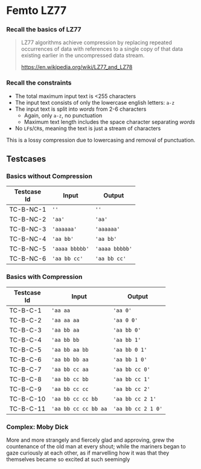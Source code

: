 # Femto LZ77

### Recall the basics of LZ77

> LZ77 algorithms achieve compression by replacing repeated occurrences of
> data with references to a single copy of that data existing earlier in the
> uncompressed data stream.
> 
>   https://en.wikipedia.org/wiki/LZ77_and_LZ78

### Recall the constraints

  * The total maximum input text is <255 characters
  * The input text consists of only the lowercase english letters: `a-z`
  * The input text is split into *words* from 2-6 characters
    * Again, only `a-z`, no punctuation
    * Maximum text length includes the space character separating *words*
  * No `LF`s/`CR`s, meaning the text is just a stream of characters

This is a lossy compression due to lowercasing and removal of punctuation.

## Testcases

### Basics without Compression

| Testcase</br>Id | Input | Output |
|------------|-------|--------|
| TC-B-NC-1  | `''` | `''` |
| TC-B-NC-2  | `'aa'` | `'aa'` |
| TC-B-NC-3  | `'aaaaaa'` | `'aaaaaa'` |
| TC-B-NC-4  | `'aa bb'` | `'aa bb'` |
| TC-B-NC-5  | `'aaaa bbbbb'` | `'aaaa bbbbb'` |
| TC-B-NC-6  | `'aa bb cc'` | `'aa bb cc'` |

### Basics with Compression

| Testcase</br>Id | Input | Output |
|-----------|-------|--------|
| TC-B-C-1  | `'aa aa` | `'aa 0'` |
| TC-B-C-2  | `'aa aa aa` | `'aa 0 0'` |
| TC-B-C-3  | `'aa bb aa` | `'aa bb 0'` |
| TC-B-C-4  | `'aa bb bb` | `'aa bb 1'` |
| TC-B-C-5  | `'aa bb aa bb` | `'aa bb 0 1'` |
| TC-B-C-6  | `'aa bb bb aa` | `'aa bb 1 0'` |
| TC-B-C-7  | `'aa bb cc aa` | `'aa bb cc 0'` |
| TC-B-C-8  | `'aa bb cc bb` | `'aa bb cc 1'` |
| TC-B-C-9  | `'aa bb cc cc` | `'aa bb cc 2'` |
| TC-B-C-10  | `'aa bb cc cc bb` | `'aa bb cc 2 1'` |
| TC-B-C-11  | `'aa bb cc cc bb aa` | `'aa bb cc 2 1 0'` |

### Complex: Moby Dick

More and more strangely and fiercely glad and approving, grew the countenance of the old man at every shout; while the mariners began to gaze curiously at each other, as if marvelling how it was that they themselves became so excited at such seemingly
